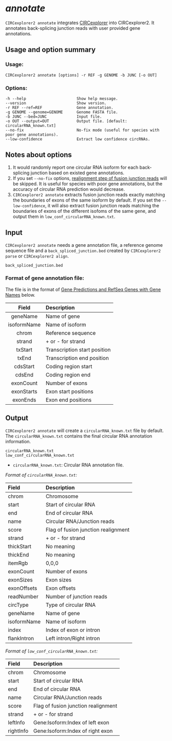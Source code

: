 # *annotate*

`CIRCexplorer2 annotate` integrates [CIRCexplorer](http://yanglab.github.io/CIRCexplorer/) into CIRCexplorer2. It annotates back-splicing junction reads with user provided gene annotations.

## Usage and option summary

### Usage:

```
CIRCexplorer2 annotate [options] -r REF -g GENOME -b JUNC [-o OUT]
```

### Options:

```
-h --help                      Show help message.
--version                      Show version.
-r REF --ref=REF               Gene annotation.
-g GENOME --genome=GENOME      Genome FASTA file.
-b JUNC --bed=JUNC             Input file.
-o OUT --output=OUT            Output file. [default: circularRNA_known.txt]
--no-fix                       No-fix mode (useful for species with poor gene annotations).
--low-confidence               Extract low confidence circRNAs.
```

## Notes about options

1. It would randomly report one circular RNA isoform for each back-splicing junction based on existed gene annotations.
2. If you set `--no-fix` options, [realignment step of fusion junction reads](http://www.sciencedirect.com/science/article/pii/S0092867414011118) will be skipped. It is useful for species with poor gene annotations, but the accuracy of circular RNA prediction would decrease.
3. `CIRCexplorer2 annotate` extracts fusion junction reads exactly matching the boundaries of exons of the same isoform by default. If you set the `--low-confidence`, it will also extract fusion junction reads matching the boundaries of exons of the different isofoms of the same gene, and output them in `low_conf_circularRNA_known.txt`.

## Input

`CIRCexplorer2 annotate` needs a gene annotation file, a reference genome sequence file and a `back_spliced_junction.bed` created by `CIRCexplorer2 parse` or `CIRCexplorer2 align`.

```
back_spliced_junction.bed
```

### Format of gene annotation file:

The file is in the format of [Gene Predictions and RefSeq Genes with Gene Names](https://genome.ucsc.edu/FAQ/FAQformat.html#format9) below.

| Field       | Description                   |
| :---------: | :---------------------------- |
| geneName    | Name of gene                  |
| isoformName | Name of isoform               |
| chrom       | Reference sequence            |
| strand      | + or - for strand             |
| txStart     | Transcription start position  |
| txEnd       | Transcription end position    |
| cdsStart    | Coding region start           |
| cdsEnd      | Coding region end             |
| exonCount   | Number of exons               |
| exonStarts  | Exon start positions          |
| exonEnds    | Exon end positions            |


## Output

`CIRCexplorer2 annotate` will create a `circularRNA_known.txt` file by default. The `circularRNA_known.txt` contains the final circular RNA annotation information.

```
circularRNA_known.txt
low_conf_circularRNA_known.txt
```

* `circularRNA_known.txt`: Circular RNA annotation file.

*Format of `circularRNA_known.txt`:*

| Field       | Description                           |
| :---------- | :------------------------------------ |
| chrom       | Chromosome                            |
| start       | Start of circular RNA                 |
| end         | End of circular RNA                   |
| name        | Circular RNA/Junction reads           |
| score       | Flag of fusion junction realignment   |
| strand      | + or - for strand                     |
| thickStart  | No meaning                            |
| thickEnd    | No meaning                            |
| itemRgb     | 0,0,0                                 |
| exonCount   | Number of exons                       |
| exonSizes   | Exon sizes                            |
| exonOffsets | Exon offsets                          |
| readNumber  | Number of junction reads              |
| circType    | Type of circular RNA                  |
| geneName    | Name of gene                          |
| isoformName | Name of isoform                       |
| index       | Index of exon or intron               |
| flankIntron | Left intron/Right intron              |

*Format of `low_conf_circularRNA_known.txt`:*

| Field       | Description                           |
| :---------- | :------------------------------------ |
| chrom       | Chromosome                            |
| start       | Start of circular RNA                 |
| end         | End of circular RNA                   |
| name        | Circular RNA/Junction reads           |
| score       | Flag of fusion junction realignment   |
| strand      | + or - for strand                     |
| leftInfo    | Gene:Isoform:Index of left exon       |
| rightInfo   | Gene:Isoform:Index of right exon      |
